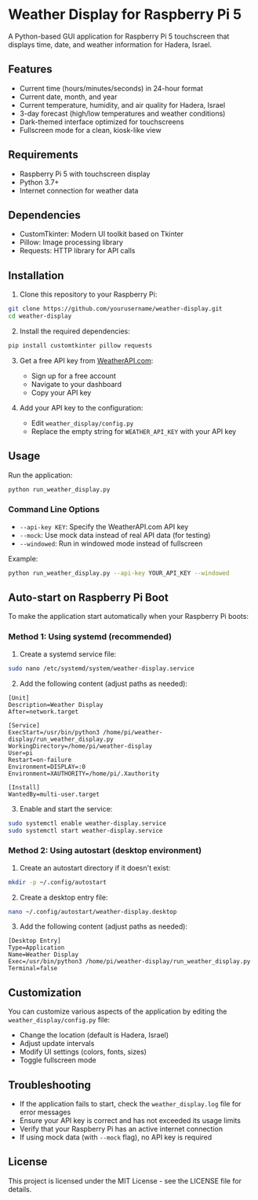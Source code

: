 # Weather Display for Raspberry Pi 5

A Python-based GUI application for Raspberry Pi 5 touchscreen that displays time, date, and weather information for Hadera, Israel.

## Features

- Current time (hours/minutes/seconds) in 24-hour format
- Current date, month, and year
- Current temperature, humidity, and air quality for Hadera, Israel
- 3-day forecast (high/low temperatures and weather conditions)
- Dark-themed interface optimized for touchscreens
- Fullscreen mode for a clean, kiosk-like view

## Requirements

- Raspberry Pi 5 with touchscreen display
- Python 3.7+
- Internet connection for weather data

## Dependencies

- CustomTkinter: Modern UI toolkit based on Tkinter
- Pillow: Image processing library
- Requests: HTTP library for API calls

## Installation

1. Clone this repository to your Raspberry Pi:

```bash
git clone https://github.com/yourusername/weather-display.git
cd weather-display
```

2. Install the required dependencies:

```bash
pip install customtkinter pillow requests
```

3. Get a free API key from [WeatherAPI.com](https://www.weatherapi.com/):
   - Sign up for a free account
   - Navigate to your dashboard
   - Copy your API key

4. Add your API key to the configuration:
   - Edit `weather_display/config.py`
   - Replace the empty string for `WEATHER_API_KEY` with your API key

## Usage

Run the application:

```bash
python run_weather_display.py
```

### Command Line Options

- `--api-key KEY`: Specify the WeatherAPI.com API key
- `--mock`: Use mock data instead of real API data (for testing)
- `--windowed`: Run in windowed mode instead of fullscreen

Example:

```bash
python run_weather_display.py --api-key YOUR_API_KEY --windowed
```

## Auto-start on Raspberry Pi Boot

To make the application start automatically when your Raspberry Pi boots:

### Method 1: Using systemd (recommended)

1. Create a systemd service file:

```bash
sudo nano /etc/systemd/system/weather-display.service
```

2. Add the following content (adjust paths as needed):

```
[Unit]
Description=Weather Display
After=network.target

[Service]
ExecStart=/usr/bin/python3 /home/pi/weather-display/run_weather_display.py
WorkingDirectory=/home/pi/weather-display
User=pi
Restart=on-failure
Environment=DISPLAY=:0
Environment=XAUTHORITY=/home/pi/.Xauthority

[Install]
WantedBy=multi-user.target
```

3. Enable and start the service:

```bash
sudo systemctl enable weather-display.service
sudo systemctl start weather-display.service
```

### Method 2: Using autostart (desktop environment)

1. Create an autostart directory if it doesn't exist:

```bash
mkdir -p ~/.config/autostart
```

2. Create a desktop entry file:

```bash
nano ~/.config/autostart/weather-display.desktop
```

3. Add the following content (adjust paths as needed):

```
[Desktop Entry]
Type=Application
Name=Weather Display
Exec=/usr/bin/python3 /home/pi/weather-display/run_weather_display.py
Terminal=false
```

## Customization

You can customize various aspects of the application by editing the `weather_display/config.py` file:

- Change the location (default is Hadera, Israel)
- Adjust update intervals
- Modify UI settings (colors, fonts, sizes)
- Toggle fullscreen mode

## Troubleshooting

- If the application fails to start, check the `weather_display.log` file for error messages
- Ensure your API key is correct and has not exceeded its usage limits
- Verify that your Raspberry Pi has an active internet connection
- If using mock data (with `--mock` flag), no API key is required

## License

This project is licensed under the MIT License - see the LICENSE file for details.
